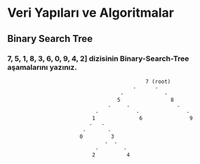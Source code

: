 # Veri Yapıları ve Algoritmalar

## Binary Search Tree

### 7, 5, 1, 8, 3, 6, 0, 9, 4, 2] dizisinin Binary-Search-Tree aşamalarını yazınız.

```
                                            7 (root)
                                        -      -
                                    -             -
                                   5                8
                                -     -               -
                            -            -               -
                           1              6               9
                          -   -
                        -       -
                       0         3
                               -  -
                            -        -
                           2          4

```